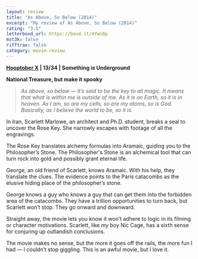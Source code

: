 ```yaml
---
layout: review
title: "As Above, So Below (2014)"
excerpt: "My review of As Above, So Below (2014)"
rating: "3.5"
letterboxd_url: https://boxd.it/4Ywi0p
mst3k: false
rifftrax: false
category: movie-review
---
```


<b><a href="https://boxd.it/pmi12" target="_blank" rel="noopener">Hooptober X</a> | 13/34 | Something is Underground</b>

<b>National Treasure, but make it spooky</b>

<blockquote><i>As above, so below — it’s said to be the key to all magic. It means that what is within me is outside of me. As it is on Earth, so it is in heaven. As I am, so are my cells, so are my atoms, so is God. Basically, as I believe the world to be, so it is.</i></blockquote>
In Iran, Scarlett Marlowe, an architect and Ph.D. student, breaks a seal to uncover the Rose Key. She narrowly escapes with footage of all the engravings.

The Rose Key translates alchemy formulas into Aramaic, guiding you to the Philosopher’s Stone. The Philosopher's Stone is an alchemical tool that can turn rock into gold and possibly grant eternal life.

George, an old friend of Scarlett, knows Aramaic. With his help, they translate the clues. The evidence points to the Paris catacombs as the elusive hiding place of the philosopher’s stone.

George knows a guy who knows a guy that can get them into the forbidden area of the catacombs. They have a trillion opportunities to turn back, but Scarlett won’t stop. They go onward and downward.

Straight away, the movie lets you know it won’t adhere to logic in its filming or character motivations. Scarlett, like my boy Nic Cage, has a sixth sense for conjuring up outlandish conclusions.

The movie makes no sense, but the more it goes off the rails, the more fun I had — I couldn’t stop giggling. This is an awful movie, but I love it.
